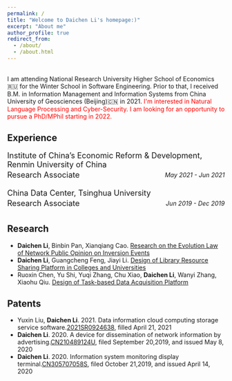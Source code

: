 ```yaml
---
permalink: /
title: "Welcome to Daichen Li's homepage:)"
excerpt: "About me"
author_profile: true
redirect_from: 
  - /about/
  - /about.html
---
```

<br>
I am attending National Research University Higher School of Economics🇷🇺 for the Winter School in Software Engineering. Prior to that, I received B.M. in Information Management and Information Systems from China University of Geosciences (Beijing)🇨🇳 in 2021.
 <font color=Red>I'm interested in Natural Language Processing and Cyber-Security. I am looking for an opportunity to pursue a PhD/MPhil starting in 2022.</font>

Experience
------
<p align="left"><font size=4>Institute of China’s Economic Reform & Development, Renmin University of China</font></p>
<div style="float:left;margin-top:0px;margin-bottom：10px;line-height:0px;"><font size=4>Research Associate</font></div><div style="float:right;margin-top:0px;margin-bottom：10px;line-height:0px;"><i>May 2021 - Jun 2021</i></div> 
<br>

<p align="left"><font size=4>China Data Center, Tsinghua University</font></p>
<div style="float:left;margin-top:0px;margin-bottom：10px;line-height:0px;"><font size=4>Research Associate</font></div><div style="float:right;margin-top:0px;margin-bottom：10px;line-height:0px;"><i>Jun 2019 - Dec 2019</i></div>
<br>

Research
------
- **Daichen Li**, Binbin Pan, Xianqiang Cao. [Research on the Evolution Law of Network Public Opinion on Inversion Events](http://gjcxcy.bjtu.edu.cn/NewLXItemListForStudentDetail.aspx?ItemNo=395558&year=2019&type=student&IsLXItem=0)
- **Daichen Li**, Guangcheng Feng, Jiayi Li. [Design of Library Resource Sharing Platform in Colleges and Universities](http://gjcxcy.bjtu.edu.cn/NewLXItemListForStudentDetail.aspx?ItemNo=605836&year=2020&type=student&IsLXItem=0)
- Ruoxin Chen, Yu Shi, Yuqi Zhang, Chu Xiao, **Daichen Li**, Wanyi Zhang, Xiaohu Qiu. [Design of Task-based Data Acquisition Platform](http://gjcxcy.bjtu.edu.cn/NewLXItemListForStudentDetail.aspx?ItemNo=396557&year=2019&type=student&IsLXItem=0)

Patents
------
- Yuxin Liu, **Daichen Li**. 2021. Data information cloud computing storage service software.[2021SR0924638](https://github.com/lidaichen1999/lidaichen1999.github.io/blob/master/20211223190753.jpg?raw=true), filled April 21, 2021
- **Daichen Li**. 2020. A device for dissemination of network information by advertising.[CN210489124U](http://epub.cnipa.gov.cn/tdcdesc.action?strWhere=CN210489124U), filed September 20,2019, and issued May 8, 2020
- **Daichen Li**. 2020. Information system monitoring display terminal.[CN305707058S](http://epub.cnipa.gov.cn/tdcdesc.action?strWhere=CN305707058S), filed October 21,2019, and issued April 14, 2020


